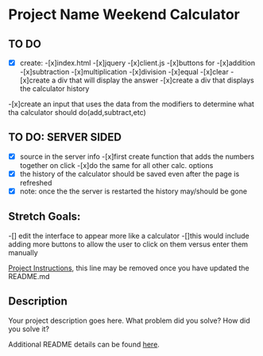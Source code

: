 # Project Name Weekend Calculator
## TO DO 
-[x] create:
    -[x]index.html
    -[x]jquery
    -[x]client.js
    -[x]buttons for 
    -[x]addition
    -[x]subtraction 
    -[x]multiplication 
    -[x]division 
    -[x]equal 
    -[x]clear 
-[x]create a div that will display the answer 
-[x]create a div that displays the calculator history 

-[x]create an input that uses the data from the modifiers to determine what tha calculator should do(add,subtract,etc)


## TO DO: SERVER SIDED
-[x] source in the server info 
-[x]first create function that adds the numbers together on click
    -[x]do the same for all other calc. options 
-[x] the history of the calculator should be saved even after the page is refreshed 
-[x] note: once the the server is restarted the history may/should be gone 

## Stretch Goals:
-[] edit the interface to appear more like a calculator 
    -[]this would include adding more buttons to allow the user to click on them versus enter them manually 



[Project Instructions](./INSTRUCTIONS.md), this line may be removed once you have updated the README.md

## Description

Your project description goes here. What problem did you solve? How did you solve it?

Additional README details can be found [here](https://github.com/PrimeAcademy/readme-template/blob/master/README.md).
